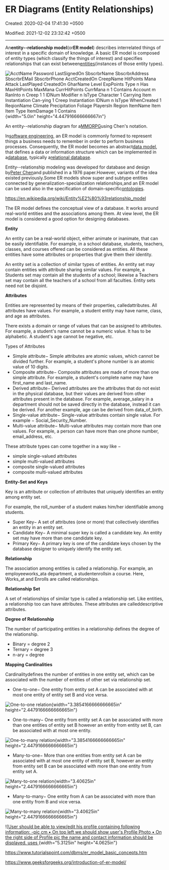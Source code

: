 # ER Diagrams (Entity Relationships)

Created: 2020-02-04 17:41:30 +0500

Modified: 2021-12-02 23:32:42 +0500

---

An**entity--relationship model**(or**ER model**) describes interrelated things of interest in a specific domain of knowledge. A basic ER model is composed of entity types (which classify the things of interest) and specifies relationships that can exist between[entities](https://en.wiktionary.org/wiki/entity)(instances of those entity types).



![AcctName Password LastSignedOn SbscrbrName SbscrbrAddress SbscrbrEMail SbscrbrPhone AcctCreatedOn CreepName HitPoints Mana Attack LastPlayed CreatedOn GharName Level ExpPoints Type n Has MaxHitPoints MaxMana CurrHitPoints CurrMana n 1 Contains Account m Ranlnto n Creep 1 1 IDNum Modifier n IsType Character 1 Carrying Item Instantiation Can-ying 1 Creep Instantiation IDNum n IsType WhenCreated 1 ReqionName Climate Precipitation Foliage Playersln Region ItemName Item Item Type ItemDamage 1 Contains ](media/ER-Diagrams-(Entity-Relationships)-image1.png){width="5.0in" height="4.447916666666667in"}

An entity--relationship diagram for a[MMORPG](https://en.wikipedia.org/wiki/MMORPG)using Chen's notation.



In[software engineering](https://en.wikipedia.org/wiki/Software_engineering), an ER model is commonly formed to represent things a business needs to remember in order to perform business processes. Consequently, the ER model becomes an abstract[data model](https://en.wikipedia.org/wiki/Data_modeling), that defines a data or information structure which can be implemented in a[database](https://en.wikipedia.org/wiki/Database), typically a[relational database](https://en.wikipedia.org/wiki/Relational_database).



Entity--relationship modeling was developed for database and design by[Peter Chen](https://en.wikipedia.org/wiki/Peter_Chen)and published in a 1976 paper.However, variants of the idea existed previously.Some ER models show super and subtype entities connected by generalization-specialization relationships,and an ER model can be used also in the specification of domain-specific[ontologies](https://en.wikipedia.org/wiki/Ontology_(computer_science)).



<https://en.wikipedia.org/wiki/Entity%E2%80%93relationship_model>



The ER model defines the conceptual view of a database. It works around real-world entities and the associations among them. At view level, the ER model is considered a good option for designing databases.



**Entity**

An entity can be a real-world object, either animate or inanimate, that can be easily identifiable. For example, in a school database, students, teachers, classes, and courses offered can be considered as entities. All these entities have some attributes or properties that give them their identity.



An entity set is a collection of similar types of entities. An entity set may contain entities with attribute sharing similar values. For example, a Students set may contain all the students of a school; likewise a Teachers set may contain all the teachers of a school from all faculties. Entity sets need not be disjoint.



**Attributes**

Entities are represented by means of their properties, calledattributes. All attributes have values. For example, a student entity may have name, class, and age as attributes.



There exists a domain or range of values that can be assigned to attributes. For example, a student's name cannot be a numeric value. It has to be alphabetic. A student's age cannot be negative, etc.



Types of Attributes
-   Simple attribute− Simple attributes are atomic values, which cannot be divided further. For example, a student's phone number is an atomic value of 10 digits.
-   Composite attribute− Composite attributes are made of more than one simple attribute. For example, a student's complete name may have first_name and last_name.
-   Derived attribute− Derived attributes are the attributes that do not exist in the physical database, but their values are derived from other attributes present in the database. For example, average_salary in a department should not be saved directly in the database, instead it can be derived. For another example, age can be derived from data_of_birth.
-   Single-value attribute− Single-value attributes contain single value. For example − Social_Security_Number.
-   Multi-value attribute− Multi-value attributes may contain more than one values. For example, a person can have more than one phone number, email_address, etc.



These attribute types can come together in a way like −
-   simple single-valued attributes
-   simple multi-valued attributes
-   composite single-valued attributes
-   composite multi-valued attributes



**Entity-Set and Keys**

Key is an attribute or collection of attributes that uniquely identifies an entity among entity set.



For example, the roll_number of a student makes him/her identifiable among students.
-   Super Key− A set of attributes (one or more) that collectively identifies an entity in an entity set.
-   Candidate Key− A minimal super key is called a candidate key. An entity set may have more than one candidate key.
-   Primary Key− A primary key is one of the candidate keys chosen by the database designer to uniquely identify the entity set.



**Relationship**

The association among entities is called a relationship. For example, an employeeworks_ata department, a studentenrollsin a course. Here, Works_at and Enrolls are called relationships.



**Relationship Set**

A set of relationships of similar type is called a relationship set. Like entities, a relationship too can have attributes. These attributes are calleddescriptive attributes.



**Degree of Relationship**

The number of participating entities in a relationship defines the degree of the relationship.
-   Binary = degree 2
-   Ternary = degree 3
-   n-ary = degree



**Mapping Cardinalities**

Cardinalitydefines the number of entities in one entity set, which can be associated with the number of entities of other set via relationship set.
-   One-to-one− One entity from entity set A can be associated with at most one entity of entity set B and vice versa.

![One-to-one relation](media/ER-Diagrams-(Entity-Relationships)-image2.png){width="3.3854166666666665in" height="2.4479166666666665in"}
-   One-to-many− One entity from entity set A can be associated with more than one entities of entity set B however an entity from entity set B, can be associated with at most one entity.

![One-to-many relation](media/ER-Diagrams-(Entity-Relationships)-image3.png){width="3.3854166666666665in" height="2.4479166666666665in"}
-   Many-to-one− More than one entities from entity set A can be associated with at most one entity of entity set B, however an entity from entity set B can be associated with more than one entity from entity set A.

![Many-to-one relation](media/ER-Diagrams-(Entity-Relationships)-image4.png){width="3.40625in" height="2.4479166666666665in"}
-   Many-to-many− One entity from A can be associated with more than one entity from B and vice versa.

![Many-to-many relation](media/ER-Diagrams-(Entity-Relationships)-image5.png){width="3.40625in" height="2.4479166666666665in"}



![[User should be able to view/edit his profile containing following information: -pic cm • On top left we should show user's Profile Photo • On the right side of Profile pic the name and contact information should be displayed. uses ](media/ER-Diagrams-(Entity-Relationships)-image6.jpeg){width="5.3125in" height="4.0625in"}





<https://www.tutorialspoint.com/dbms/er_model_basic_concepts.htm>

<https://www.geeksforgeeks.org/introduction-of-er-model/>






